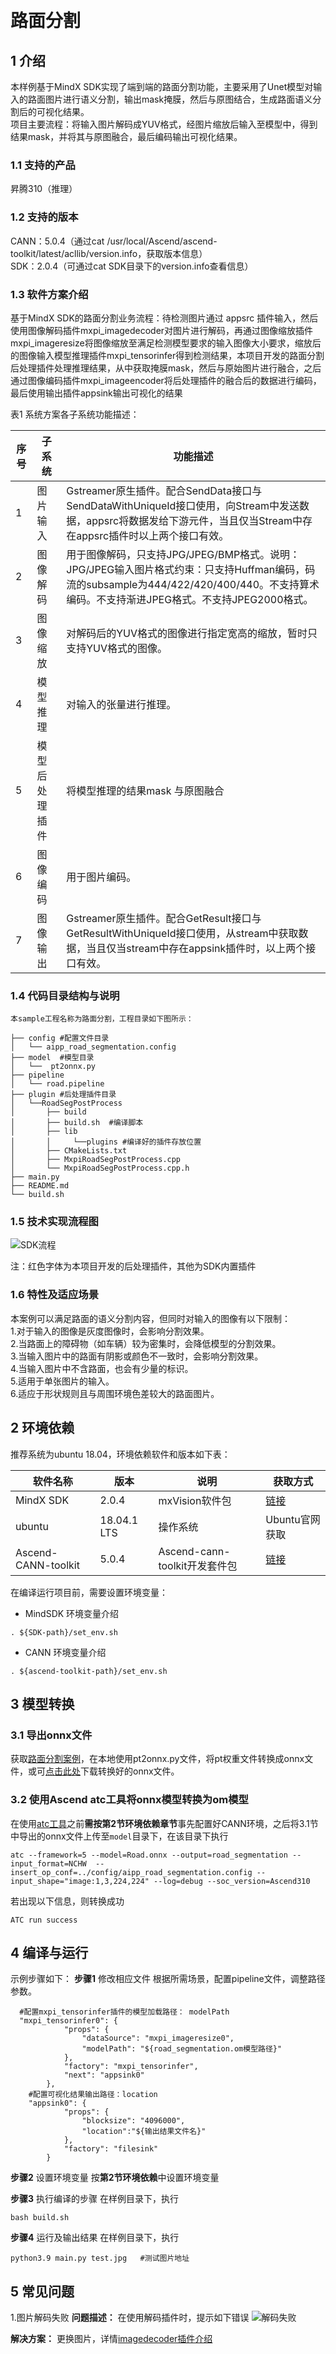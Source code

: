 ﻿
﻿
# 路面分割

## 1 介绍
本样例基于MindX SDK实现了端到端的路面分割功能，主要采用了Unet模型对输入的路面图片进行语义分割，输出mask掩膜，然后与原图结合，生成路面语义分割后的可视化结果。<br>
项目主要流程：将输入图片解码成YUV格式，经图片缩放后输入至模型中，得到结果mask，并将其与原图融合，最后编码输出可视化结果。

### 1.1 支持的产品
昇腾310（推理）


### 1.2 支持的版本
CANN：5.0.4（通过cat /usr/local/Ascend/ascend-toolkit/latest/acllib/version.info，获取版本信息）<br>
SDK：2.0.4（可通过cat SDK目录下的version.info查看信息）

### 1.3 软件方案介绍
基于MindX SDK的路面分割业务流程：待检测图片通过 appsrc 插件输入，然后使用图像解码插件mxpi_imagedecoder对图片进行解码，再通过图像缩放插件mxpi_imageresize将图像缩放至满足检测模型要求的输入图像大小要求，缩放后的图像输入模型推理插件mxpi_tensorinfer得到检测结果，本项目开发的路面分割后处理插件处理推理结果，从中获取掩膜mask，然后与原始图片进行融合，之后通过图像编码插件mxpi_imageencoder将后处理插件的融合后的数据进行编码，最后使用输出插件appsink输出可视化的结果

表1 系统方案各子系统功能描述：

| 序号 |  子系统  | 功能描述     |
| ---- | ------   | ------------ |
| 1    | 图片输入  | 	Gstreamer原生插件。配合SendData接口与SendDataWithUniqueId接口使用，向Stream中发送数据，appsrc将数据发给下游元件，当且仅当Stream中存在appsrc插件时以上两个接口有效。 |
| 2    | 图像解码    | 用于图像解码，只支持JPG/JPEG/BMP格式。说明：JPG/JPEG输入图片格式约束：只支持Huffman编码，码流的subsample为444/422/420/400/440。不支持算术编码。不支持渐进JPEG格式。不支持JPEG2000格式。 |
| 3   | 图像缩放    | 对解码后的YUV格式的图像进行指定宽高的缩放，暂时只支持YUV格式的图像。 |
| 4    | 模型推理    | 对输入的张量进行推理。 |
| 5    | 模型后处理插件  | 将模型推理的结果mask 与原图融合|
| 6    | 图像编码    | 用于图片编码。 |
| 7   | 图像输出    | Gstreamer原生插件。配合GetResult接口与GetResultWithUniqueId接口使用，从stream中获取数据，当且仅当stream中存在appsink插件时，以上两个接口有效。 |


### 1.4 代码目录结构与说明
```
本sample工程名称为路面分割，工程目录如下图所示：

├── config #配置文件目录
│   └── aipp_road_segmentation.config
├── model  #模型目录
│  	└──  pt2onnx.py  
├── pipeline
│   └── road.pipeline
├── plugin #后处理插件目录
│ 	└──RoadSegPostProcess
│		├── build
│		├── build.sh  #编译脚本
│		├── lib 
│		│     └──plugins #编译好的插件存放位置
│ 		├── CMakeLists.txt
│   	├── MxpiRoadSegPostProcess.cpp
│  		└── MxpiRoadSegPostProcess.cpp.h
├── main.py
├── README.md
└── build.sh
```

### 1.5 技术实现流程图
![SDK流程](../RoadSegmentation/image/SDK_process.png)

注：红色字体为本项目开发的后处理插件，其他为SDK内置插件

### 1.6 特性及适应场景
本案例可以满足路面的语义分割内容，但同时对输入的图像有以下限制：<br>
1.对于输入的图像是灰度图像时，会影响分割效果。<br>
2.当路面上的障碍物（如车辆）较为密集时，会降低模型的分割效果。<br>
3.当输入图片中的路面有阴影或颜色不一致时，会影响分割效果。<br>
4.当输入图片中不含路面，也会有少量的标识。<br>
5.适用于单张图片的输入。<br>
6.适应于形状规则且与周围环境色差较大的路面图片。<br>

## 2 环境依赖
推荐系统为ubuntu 18.04，环境依赖软件和版本如下表：

| 软件名称            | 版本        | 说明                          | 获取方式                                                     |
| ------------------- | ----------- | ----------------------------- | ------------------------------------------------------------ |
| MindX SDK           | 2.0.4       | mxVision软件包                | [链接](https://gitee.com/link?target=https%3A%2F%2Fwww.hiascend.com%2Fsoftware%2FMindx-sdk) |
| ubuntu              | 18.04.1 LTS | 操作系统                      | Ubuntu官网获取                                               |
| Ascend-CANN-toolkit | 5.0.4       | Ascend-cann-toolkit开发套件包 | [链接](https://gitee.com/link?target=https%3A%2F%2Fwww.hiascend.com%2Fsoftware%2Fcann%2Fcommercial) |

在编译运行项目前，需要设置环境变量：

- MindSDK 环境变量介绍
```
. ${SDK-path}/set_env.sh
```
- CANN 环境变量介绍
```
. ${ascend-toolkit-path}/set_env.sh
```

## 3 模型转换
### 3.1 导出onnx文件
  获取[路面分割案例](https://github.com/tunafatih/Road-Free-Space-Segmentation-Internship-Project)，在本地使用pt2onnx.py文件，将pt权重文件转换成onnx文件，或可[点击此处](https://mindx.sdk.obs.cn-north-4.myhuaweicloud.com/mindxsdk-referenceapps%20/contrib/RoadSegmentation/model.zip)下载转换好的onnx文件。
### 3.2 使用Ascend atc工具将onnx模型转换为om模型
在使用[atc工具](https://www.hiascend.com/document/detail/zh/canncommercial/504/inferapplicationdev/atctool)之前**需按第2节环境依赖章节**事先配置好CANN环境，之后将3.1节中导出的onnx文件上传至```model```目录下，在该目录下执行
```
atc --framework=5 --model=Road.onnx --output=road_segmentation --input_format=NCHW  --insert_op_conf=../config/aipp_road_segmentation.config --input_shape="image:1,3,224,224" --log=debug --soc_version=Ascend310  
```
若出现以下信息，则转换成功
```
ATC run success
```
## 4 编译与运行

示例步骤如下：
**步骤1** 修改相应文件
根据所需场景，配置pipeline文件，调整路径参数。
```
  #配置mxpi_tensorinfer插件的模型加载路径： modelPath
  "mxpi_tensorinfer0": {
            "props": {
                "dataSource": "mxpi_imageresize0",
                "modelPath": "${road_segmentation.om模型路径}"
            },
            "factory": "mxpi_tensorinfer",
            "next": "appsink0"
        },
	#配置可视化结果输出路径：location
	"appsink0": {
            "props": {
                "blocksize": "4096000",
				"location":"${输出结果文件名}" 
            },
            "factory": "filesink"
        }
```

**步骤2** 设置环境变量
按**第2节环境依赖**中设置环境变量

**步骤3** 执行编译的步骤
在样例目录下，执行
```
bash build.sh
```
**步骤4** 运行及输出结果
在样例目录下，执行
```
python3.9 main.py test.jpg   #测试图片地址
```


## 5 常见问题

1.图片解码失败
**问题描述：**  在使用解码插件时，提示如下错误
![解码失败](../RoadSegmentation/image/imagedecoder_error.png)

**解决方案：** 更换图片，详情[imagedecoder插件介绍](https://www.hiascend.com/document/detail/zh/mind-sdk/204/vision/mxvisionug/mxvisionug_0115.html)


